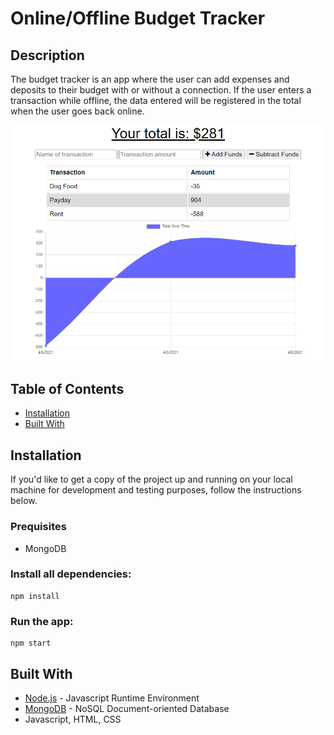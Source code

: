 # Online/Offline Budget Tracker

## Description

The budget tracker is an app where the user can add expenses and deposits to their budget with or without a connection. If the user enters a transaction while offline, the data entered will be registered in the total when the user goes back online.



![](./info/Screenshot.png)




## Table of Contents
            
* [Installation](#Installation)
* [Built With](#Usage) 


## Installation

If you'd like to get a copy of the project up and running on your local machine for development and testing purposes, follow the instructions below.

### Prequisites

- MongoDB


### Install all dependencies:

    npm install

### Run the app:

    npm start

## Built With

- [Node.js](https://nodejs.org/en/) - Javascript Runtime Environment
- [MongoDB](https://mongodb.com/) - NoSQL Document-oriented Database
- Javascript, HTML, CSS